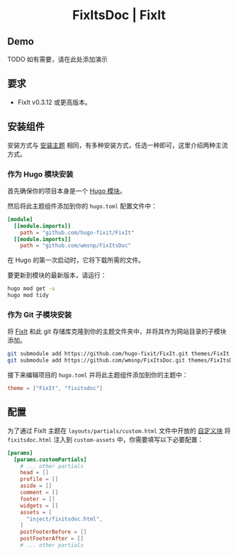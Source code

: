 <!-- markdownlint-disable-file MD033 MD041 -->
<h1 align="center">FixItsDoc | FixIt</h1>

## Demo

TODO 如有需要，请在此处添加演示

## 要求

- FixIt v0.3.12 或更高版本。

## 安装组件

安装方式与 [安装主题](https://fixit.lruihao.cn/zh-cn/documentation/installation/) 相同，有多种安装方式，任选一种即可，这里介绍两种主流方式。

### 作为 Hugo 模块安装

首先确保你的项目本身是一个 [Hugo 模块](https://gohugo.io/hugo-modules/use-modules/#initialize-a-new-module)。

然后将此主题组件添加到你的 `hugo.toml` 配置文件中：

```toml
[module]
  [[module.imports]]
    path = "github.com/hugo-fixit/FixIt"
  [[module.imports]]
    path = "github.com/wmsnp/FixItsDoc"
```

在 Hugo 的第一次启动时，它将下载所需的文件。

要更新到模块的最新版本，请运行：

```bash
hugo mod get -u
hugo mod tidy
```

### 作为 Git 子模块安装

将 [FixIt](https://github.com/hugo-fixit/FixIt) 和此 git 存储库克隆到你的主题文件夹中，并将其作为网站目录的子模块添加。

```bash
git submodule add https://github.com/hugo-fixit/FixIt.git themes/FixIt
git submodule add https://github.com/wmsnp/FixItsDoc.git themes/FixItsDoc
```

接下来编辑项目的 `hugo.toml` 并将此主题组件添加到你的主题中：

```toml
theme = ["FixIt", "fixitsdoc"]
```

## 配置

为了通过 FixIt 主题在 `layouts/partials/custom.html` 文件中开放的 [自定义块](https://fixit.lruihao.cn/references/blocks/) 将 `fixitsdoc.html` 注入到 `custom-assets` 中，你需要填写以下必要配置：

```toml
[params]
  [params.customPartials]
    # ... other partials
    head = []
    profile = []
    aside = []
    comment = []
    footer = []
    widgets = []
    assets = [
      "inject/fixitsdoc.html",
    ]
    postFooterBefore = []
    postFooterAfter = []
    # ... other partials
```
